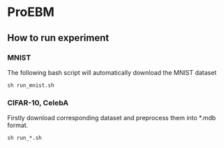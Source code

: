 # ProEBM

## How to run experiment

### MNIST

The following bash script will automatically download the MNIST dataset
```
sh run_mnist.sh
```

### CIFAR-10, CelebA
Firstly download corresponding dataset and preprocess them into *.mdb format.

```
sh run_*.sh
```
